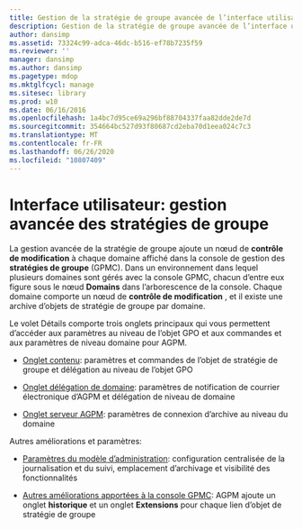 ```yaml
---
title: Gestion de la stratégie de groupe avancée de l’interface utilisateur
description: Gestion de la stratégie de groupe avancée de l’interface utilisateur
author: dansimp
ms.assetid: 73324c99-adca-46dc-b516-ef78b7235f59
ms.reviewer: ''
manager: dansimp
ms.author: dansimp
ms.pagetype: mdop
ms.mktglfcycl: manage
ms.sitesec: library
ms.prod: w10
ms.date: 06/16/2016
ms.openlocfilehash: 1a4bc7d95ce69a296bf88704337faa82dde2de7d
ms.sourcegitcommit: 354664bc527d93f80687cd2eba70d1eea024c7c3
ms.translationtype: MT
ms.contentlocale: fr-FR
ms.lasthandoff: 06/26/2020
ms.locfileid: "10807409"
---
```

# Interface utilisateur: gestion avancée des stratégies de groupe


La gestion avancée de la stratégie de groupe ajoute un nœud de **contrôle de modification** à chaque domaine affiché dans la console de gestion des **stratégies de groupe** (GPMC). Dans un environnement dans lequel plusieurs domaines sont gérés avec la console GPMC, chacun d’entre eux figure sous le nœud **Domains** dans l’arborescence de la console. Chaque domaine comporte un nœud de **contrôle de modification** , et il existe une archive d’objets de stratégie de groupe par domaine.

Le volet Détails comporte trois onglets principaux qui vous permettent d’accéder aux paramètres au niveau de l’objet GPO et aux commandes et aux paramètres de niveau domaine pour AGPM.

-   [Onglet contenu](contents-tab.md): paramètres et commandes de l’objet de stratégie de groupe et délégation au niveau de l’objet GPO

-   [Onglet délégation de domaine](domain-delegation-tab.md): paramètres de notification de courrier électronique d’AGPM et délégation de niveau de domaine

-   [Onglet serveur AGPM](agpm-server-tab.md): paramètres de connexion d’archive au niveau du domaine

Autres améliorations et paramètres:

-   [Paramètres du modèle d’administration](administrative-template-settings.md): configuration centralisée de la journalisation et du suivi, emplacement d’archivage et visibilité des fonctionnalités

-   [Autres améliorations apportées à la console GPMC](other-enhancements-to-the-gpmc.md): AGPM ajoute un onglet **historique** et un onglet **Extensions** pour chaque lien d’objet de stratégie de groupe

 

 





